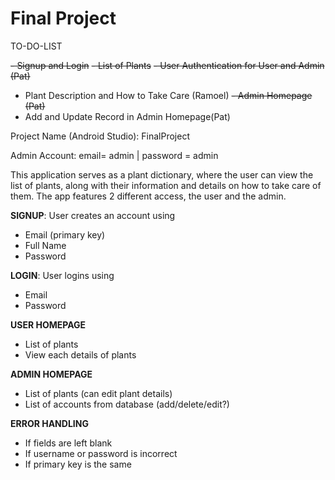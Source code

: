 # Final Project

TO-DO-LIST

~~- Signup and Login~~
~~- List of Plants~~
~~- User Authentication for User and Admin (Pat)~~
- Plant Description and How to Take Care (Ramoel)
~~- Admin Homepage (Pat)~~
- Add and Update Record in Admin Homepage(Pat)

Project Name (Android Studio): FinalProject

Admin Account: email= admin | password = admin

This application serves as a plant dictionary, where the user can view the list of plants, along with their
information and details on how to take care of them. The app features 2 different access, the user and the admin.

**SIGNUP**: User creates an account using
- Email (primary key)
- Full Name
- Password

**LOGIN**: User logins using
- Email
- Password

**USER HOMEPAGE**
- List of plants
- View each details of plants

**ADMIN HOMEPAGE**
- List of plants (can edit plant details)
- List of accounts from database (add/delete/edit?)

**ERROR HANDLING**
- If fields are left blank
- If username or password is incorrect
- If primary key is the same
